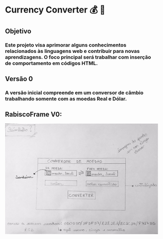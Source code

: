 # Currency Converter :moneybag: :currency_exchange:

## Objetivo
### Este projeto visa aprimorar alguns conhecimentos relacionados às linguagens web e contribuir para novas aprendizagens. O foco principal será trabalhar com inserção de comportamento em códigos HTML.

## Versão 0
### A versão inicial compreende em um conversor de câmbio trabalhando somente com as moedas Real e Dólar. 

## RabiscoFrame V0: 
<img src="rabiscoFrameV0.jpeg" alt="RabiscoFrameV0">

